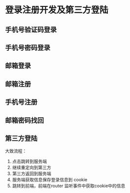 # 登录注册开发及第三方登陆

## 手机号验证码登录

## 手机号密码登录

## 邮箱登录

## 邮箱注册

## 手机号注册

## 邮箱密码找回

## 第三方登陆

大致流程：

1. 点击跳转到服务端
2. 继续重定向到第三方
3. 第三方返回到服务端
4. 服务端获取信息保存登录信息到 cookie 
5. 跳转到前端，前端在router 监听事件中获取cookie中的信息